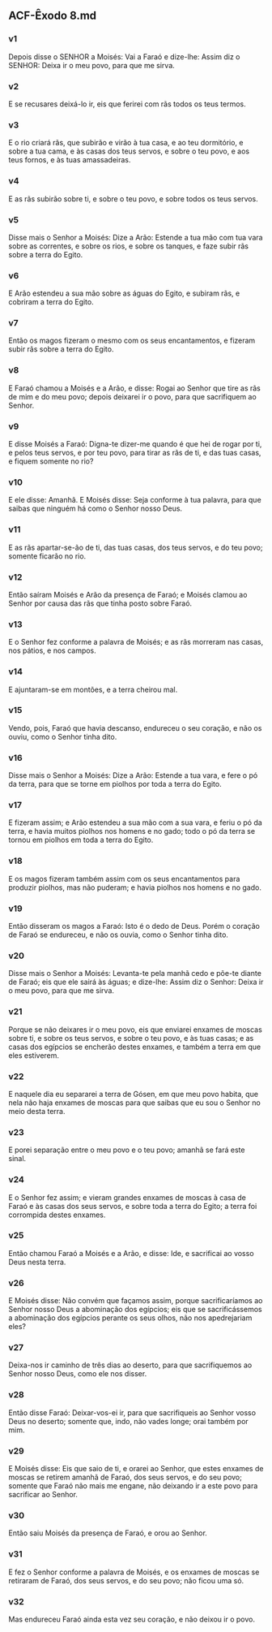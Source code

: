 ## ACF-Êxodo 8.md
### v1
 Depois disse o SENHOR a Moisés: Vai a Faraó e dize-lhe: Assim diz o SENHOR: Deixa ir o meu povo, para que me sirva.
### v2
 E se recusares deixá-lo ir, eis que ferirei com rãs todos os teus termos.
### v3
 E o rio criará rãs, que subirão e virão à tua casa, e ao teu dormitório, e sobre a tua cama, e às casas dos teus servos, e sobre o teu povo, e aos teus fornos, e às tuas amassadeiras.
### v4
 E as rãs subirão sobre ti, e sobre o teu povo, e sobre todos os teus servos.
### v5
 Disse mais o Senhor a Moisés: Dize a Arão: Estende a tua mão com tua vara sobre as correntes, e sobre os rios, e sobre os tanques, e faze subir rãs sobre a terra do Egito.
### v6
 E Arão estendeu a sua mão sobre as águas do Egito, e subiram rãs, e cobriram a terra do Egito.
### v7
 Então os magos fizeram o mesmo com os seus encantamentos, e fizeram subir rãs sobre a terra do Egito.
### v8
 E Faraó chamou a Moisés e a Arão, e disse: Rogai ao Senhor que tire as rãs de mim e do meu povo; depois deixarei ir o povo, para que sacrifiquem ao Senhor.
### v9
 E disse Moisés a Faraó: Digna-te dizer-me quando é que hei de rogar por ti, e pelos teus servos, e por teu povo, para tirar as rãs de ti, e das tuas casas, e fiquem somente no rio?
### v10
 E ele disse: Amanhã. E Moisés disse: Seja conforme à tua palavra, para que saibas que ninguém há como o Senhor nosso Deus.
### v11
 E as rãs apartar-se-ão de ti, das tuas casas, dos teus servos, e do teu povo; somente ficarão no rio.
### v12
 Então saíram Moisés e Arão da presença de Faraó; e Moisés clamou ao Senhor por causa das rãs que tinha posto sobre Faraó.
### v13
 E o Senhor fez conforme a palavra de Moisés; e as rãs morreram nas casas, nos pátios, e nos campos.
### v14
 E ajuntaram-se em montões, e a terra cheirou mal.
### v15
 Vendo, pois, Faraó que havia descanso, endureceu o seu coração, e não os ouviu, como o Senhor tinha dito.
### v16
 Disse mais o Senhor a Moisés: Dize a Arão: Estende a tua vara, e fere o pó da terra, para que se torne em piolhos por toda a terra do Egito.
### v17
 E fizeram assim; e Arão estendeu a sua mão com a sua vara, e feriu o pó da terra, e havia muitos piolhos nos homens e no gado; todo o pó da terra se tornou em piolhos em toda a terra do Egito.
### v18
 E os magos fizeram também assim com os seus encantamentos para produzir piolhos, mas não puderam; e havia piolhos nos homens e no gado.
### v19
 Então disseram os magos a Faraó: Isto é o dedo de Deus. Porém o coração de Faraó se endureceu, e não os ouvia, como o Senhor tinha dito.
### v20
 Disse mais o Senhor a Moisés: Levanta-te pela manhã cedo e põe-te diante de Faraó; eis que ele sairá às águas; e dize-lhe: Assim diz o Senhor: Deixa ir o meu povo, para que me sirva.
### v21
 Porque se não deixares ir o meu povo, eis que enviarei enxames de moscas sobre ti, e sobre os teus servos, e sobre o teu povo, e às tuas casas; e as casas dos egípcios se encherão destes enxames, e também a terra em que eles estiverem.
### v22
 E naquele dia eu separarei a terra de Gósen, em que meu povo habita, que nela não haja enxames de moscas para que saibas que eu sou o Senhor no meio desta terra.
### v23
 E porei separação entre o meu povo e o teu povo; amanhã se fará este sinal.
### v24
 E o Senhor fez assim; e vieram grandes enxames de moscas à casa de Faraó e às casas dos seus servos, e sobre toda a terra do Egito; a terra foi corrompida destes enxames.
### v25
 Então chamou Faraó a Moisés e a Arão, e disse: Ide, e sacrificai ao vosso Deus nesta terra.
### v26
 E Moisés disse: Não convém que façamos assim, porque sacrificaríamos ao Senhor nosso Deus a abominação dos egípcios; eis que se sacrificássemos a abominação dos egípcios perante os seus olhos, não nos apedrejariam eles?
### v27
 Deixa-nos ir caminho de três dias ao deserto, para que sacrifiquemos ao Senhor nosso Deus, como ele nos disser.
### v28
 Então disse Faraó: Deixar-vos-ei ir, para que sacrifiqueis ao Senhor vosso Deus no deserto; somente que, indo, não vades longe; orai também por mim.
### v29
 E Moisés disse: Eis que saio de ti, e orarei ao Senhor, que estes enxames de moscas se retirem amanhã de Faraó, dos seus servos, e do seu povo; somente que Faraó não mais me engane, não deixando ir a este povo para sacrificar ao Senhor.
### v30
 Então saiu Moisés da presença de Faraó, e orou ao Senhor.
### v31
 E fez o Senhor conforme a palavra de Moisés, e os enxames de moscas se retiraram de Faraó, dos seus servos, e do seu povo; não ficou uma só.
### v32
 Mas endureceu Faraó ainda esta vez seu coração, e não deixou ir o povo.
